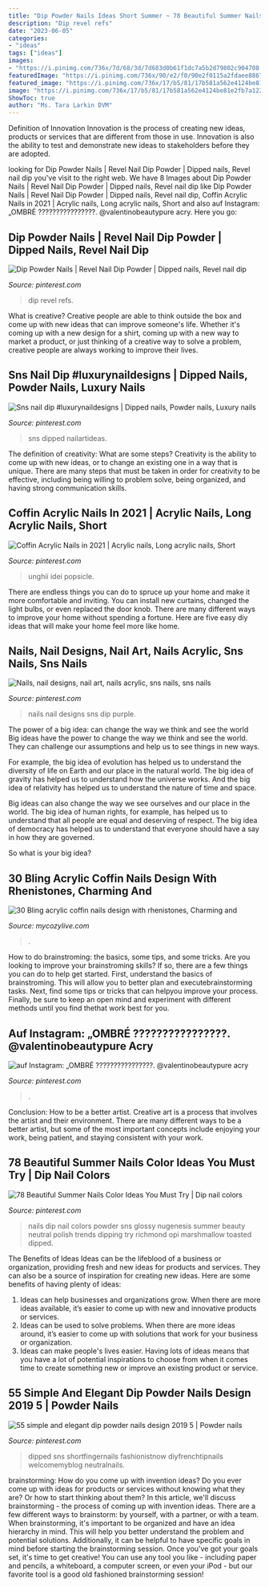 ```yaml
---
title: "Dip Powder Nails Ideas Short Summer ~ 78 Beautiful Summer Nails Color Ideas You Must Try"
description: "Dip revel refs"
date: "2023-06-05"
categories:
- "ideas"
tags: ["ideas"]
images:
- "https://i.pinimg.com/736x/7d/68/3d/7d683d0b61f1dc7a5b2d79802c904708.jpg"
featuredImage: "https://i.pinimg.com/736x/90/e2/f0/90e2f0115a2fdaee886777b452e092d3.jpg"
featured_image: "https://i.pinimg.com/736x/17/b5/81/17b581a562e4124be81e2fb7a122378c.jpg"
image: "https://i.pinimg.com/736x/17/b5/81/17b581a562e4124be81e2fb7a122378c.jpg"
ShowToc: true
author: "Ms. Tara Larkin DVM"
---
```



Definition of Innovation
Innovation is the process of creating new ideas, products or services that are different from those in use. Innovation is also the ability to test and demonstrate new ideas to stakeholders before they are adopted.

	

		
looking for Dip Powder Nails | Revel Nail Dip Powder | Dipped nails, Revel nail dip you've visit to the right web. We have 8 Images about Dip Powder Nails | Revel Nail Dip Powder | Dipped nails, Revel nail dip like Dip Powder Nails | Revel Nail Dip Powder | Dipped nails, Revel nail dip, Coffin Acrylic Nails in 2021 | Acrylic nails, Long acrylic nails, Short and also auf Instagram: „OMBRÉ ????????????????. @valentinobeautypure acry. Here you go:
		
    
## Dip Powder Nails | Revel Nail Dip Powder | Dipped Nails, Revel Nail Dip

<img loading=lazy src="https://i.pinimg.com/736x/17/b5/81/17b581a562e4124be81e2fb7a122378c.jpg" onerror="this.onerror=null;this.src='https://tse4.mm.bing.net/th?id=OIP.q05p0OkHreMrtahik-cF1wHaHa&amp;pid=15.1';" alt="Dip Powder Nails | Revel Nail Dip Powder | Dipped nails, Revel nail dip">

_Source: pinterest.com_

>dip revel refs. 

	

What is creative?
Creative people are able to think outside the box and come up with new ideas that can improve someone's life. Whether it's coming up with a new design for a shirt, coming up with a new way to market a product, or just thinking of a creative way to solve a problem, creative people are always working to improve their lives.

    
## Sns Nail Dip #luxurynaildesigns | Dipped Nails, Powder Nails, Luxury Nails

<img loading=lazy src="https://i.pinimg.com/736x/d5/64/02/d564021542c3922eab90183c7d113be8.jpg" onerror="this.onerror=null;this.src='https://tse1.mm.bing.net/th?id=OIP.pGFg9hnvXWsgcvjFifCN6QHaJ3&amp;pid=15.1';" alt="Sns nail dip #luxurynaildesigns | Dipped nails, Powder nails, Luxury nails">

_Source: pinterest.com_

>sns dipped nailartideas. 

	

The definition of creativity: What are some steps?
Creativity is the ability to come up with new ideas, or to change an existing one in a way that is unique. There are many steps that must be taken in order for creativity to be effective, including being willing to problem solve, being organized, and having strong communication skills.

    
## Coffin Acrylic Nails In 2021 | Acrylic Nails, Long Acrylic Nails, Short

<img loading=lazy src="https://i.pinimg.com/736x/90/e2/f0/90e2f0115a2fdaee886777b452e092d3.jpg" onerror="this.onerror=null;this.src='https://tse4.mm.bing.net/th?id=OIP.QWd7hub9ndALrqxZ2YNIFgAAAA&amp;pid=15.1';" alt="Coffin Acrylic Nails in 2021 | Acrylic nails, Long acrylic nails, Short">

_Source: pinterest.com_

>unghii idei popsicle. 

	

There are endless things you can do to spruce up your home and make it more comfortable and inviting. You can install new curtains, changed the light bulbs, or even replaced the door knob. There are many different ways to improve your home without spending a fortune. Here are five easy diy ideas that will make your home feel more like home.

    
## Nails, Nail Designs, Nail Art, Nails Acrylic, Sns Nails, Sns Nails

<img loading=lazy src="https://i.pinimg.com/736x/a0/b8/ae/a0b8ae767c18ee60dbfb3ef5e71e6133.jpg" onerror="this.onerror=null;this.src='https://tse1.mm.bing.net/th?id=OIP.vZwUcFl9P3UiNinCn0vY4wHaHa&amp;pid=15.1';" alt="Nails, nail designs, nail art, nails acrylic, sns nails, sns nails">

_Source: pinterest.com_

>nails nail designs sns dip purple. 

	

The power of a big idea: can change the way we think and see the world
Big ideas have the power to change the way we think and see the world. They can challenge our assumptions and help us to see things in new ways.


For example, the big idea of evolution has helped us to understand the diversity of life on Earth and our place in the natural world. The big idea of gravity has helped us to understand how the universe works. And the big idea of relativity has helped us to understand the nature of time and space.



Big ideas can also change the way we see ourselves and our place in the world. The big idea of human rights, for example, has helped us to understand that all people are equal and deserving of respect. The big idea of democracy has helped us to understand that everyone should have a say in how they are governed.



So what is your big idea?

    
## 30 Bling Acrylic Coffin Nails Design With Rhenistones, Charming And

<img loading=lazy src="https://mycozylive.com/wp-content/uploads/2020/05/25.png" onerror="this.onerror=null;this.src='https://tse4.mm.bing.net/th?id=OIP.Fv3g_kLvqeJM8aP5EzS0gAHaKw&amp;pid=15.1';" alt="30 Bling acrylic coffin nails design with rhenistones, Charming and">

_Source: mycozylive.com_

>. 

	

How to do brainstroming: the basics, some tips, and some tricks.
Are you looking to improve your brainstroming skills? If so, there are a few things you can do to help get started. First, understand the basics of brainstroming. This will allow you to better plan and executebrainstorming tasks. Next, find some tips or tricks that can helpyou improve your process. Finally, be sure to keep an open mind and experiment with different methods until you find thethat work best for you.

    
## Auf Instagram: „OMBRÉ ????????????????. @valentinobeautypure Acry

<img loading=lazy src="https://i.pinimg.com/736x/42/ee/f2/42eef20568519733ed3018c0ebcf59af.jpg" onerror="this.onerror=null;this.src='https://tse4.mm.bing.net/th?id=OIP.u8ys5opIQYZMfLL9wqynkAHaJQ&amp;pid=15.1';" alt="auf Instagram: „OMBRÉ ????????????????. @valentinobeautypure acry">

_Source: pinterest.com_

>. 

	

Conclusion: How to be a better artist.
Creative art is a process that involves the artist and their environment. There are many different ways to be a better artist, but some of the most important concepts include enjoying your work, being patient, and staying consistent with your work.

    
## 78 Beautiful Summer Nails Color Ideas You Must Try | Dip Nail Colors

<img loading=lazy src="https://i.pinimg.com/736x/7d/68/3d/7d683d0b61f1dc7a5b2d79802c904708.jpg" onerror="this.onerror=null;this.src='https://tse3.mm.bing.net/th?id=OIP.JNdx__FyTgChyKhAbdzYMgHaHa&amp;pid=15.1';" alt="78 Beautiful Summer Nails Color Ideas You Must Try | Dip nail colors">

_Source: pinterest.com_

>nails dip nail colors powder sns glossy nugenesis summer beauty neutral polish trends dipping try richmond opi marshmallow toasted dipped. 

	

The Benefits of Ideas
Ideas can be the lifeblood of a business or organization, providing fresh and new ideas for products and services. They can also be a source of inspiration for creating new ideas. Here are some benefits of having plenty of ideas: 
1. Ideas can help businesses and organizations grow. When there are more ideas available, it’s easier to come up with new and innovative products or services. 
2. Ideas can be used to solve problems. When there are more ideas around, it’s easier to come up with solutions that work for your business or organization. 
3. Ideas can make people's lives easier. Having lots of ideas means that you have a lot of potential inspirations to choose from when it comes time to create something new or improve an existing product or service. 

    
## 55 Simple And Elegant Dip Powder Nails Design 2019 5 | Powder Nails

<img loading=lazy src="https://i.pinimg.com/736x/e5/a1/ce/e5a1cea34d0bd7dfdd1077185c5a1ac0.jpg" onerror="this.onerror=null;this.src='https://tse1.mm.bing.net/th?id=OIP.rduY_gj3hI7Razos2s2MRQHaHa&amp;pid=15.1';" alt="55 simple and elegant dip powder nails design 2019 5 | Powder nails">

_Source: pinterest.com_

>dipped sns shortfingernails fashionistnow diyfrenchtipnails welcomemyblog neutralnails. 

	

brainstorming: How do you come up with invention ideas?
Do you ever come up with ideas for products or services without knowing what they are? Or how to start thinking about them? In this article, we'll discuss brainstorming - the process of coming up with invention ideas.
There are a few different ways to brainstorm: by yourself, with a partner, or with a team. When brainstorming, it's important to be organized and have an idea hierarchy in mind. This will help you better understand the problem and potential solutions. Additionally, it can be helpful to have specific goals in mind before starting the brainstorming session. Once you've got your goals set, it's time to get creative! You can use any tool you like - including paper and pencils, a whiteboard, a computer screen, or even your iPod - but our favorite tool is a good old fashioned brainstorming session!

